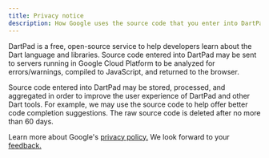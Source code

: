 ```yaml
---
title: Privacy notice
description: How Google uses the source code that you enter into DartPad.
---
```


DartPad is a free, open-source service to help developers learn about the Dart
language and libraries. Source code entered into DartPad may be sent to servers
running in Google Cloud Platform to be analyzed for errors/warnings, compiled to
JavaScript, and returned to the browser.

Source code entered into DartPad may be stored, processed, and aggregated in
order to improve the user experience of DartPad and other Dart tools. For
example, we may use the source code to help offer better code completion
suggestions. The raw source code is deleted after no more than 60 days.

Learn more about Google's [privacy
policy.](http://www.google.com/policies/privacy/) We look forward to your
[feedback.](https://github.com/dart-lang/dart-pad/issues)
